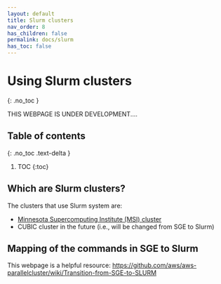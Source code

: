 ```yaml
---
layout: default
title: Slurm clusters
nav_order: 8
has_children: false
permalink: docs/slurm
has_toc: false
---
```


# Using Slurm clusters
{: .no_toc }

THIS WEBPAGE IS UNDER DEVELOPMENT....

## Table of contents
{: .no_toc .text-delta }

1. TOC
{:toc}

## Which are Slurm clusters?
The clusters that use Slurm system are:

* [Minnesota Supercomputing Institute (MSI) cluster](https://www.msi.umn.edu/)
* CUBIC cluster in the future (i.e., will be changed from SGE to Slurm)

## Mapping of the commands in SGE to Slurm

This webpage is a helpful resource: https://github.com/aws/aws-parallelcluster/wiki/Transition-from-SGE-to-SLURM


